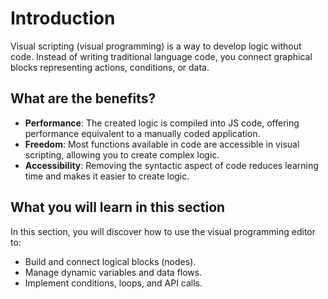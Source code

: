 # Introduction

Visual scripting (visual programming) is a way to develop logic without code. Instead of writing traditional language code, you connect graphical blocks representing actions, conditions, or data.

## What are the benefits?

- **Performance**: The created logic is compiled into JS code, offering performance equivalent to a manually coded application.
- **Freedom**: Most functions available in code are accessible in visual scripting, allowing you to create complex logic.
- **Accessibility**: Removing the syntactic aspect of code reduces learning time and makes it easier to create logic.

## What you will learn in this section

In this section, you will discover how to use the visual programming editor to:
- Build and connect logical blocks (nodes).
- Manage dynamic variables and data flows.
- Implement conditions, loops, and API calls.
